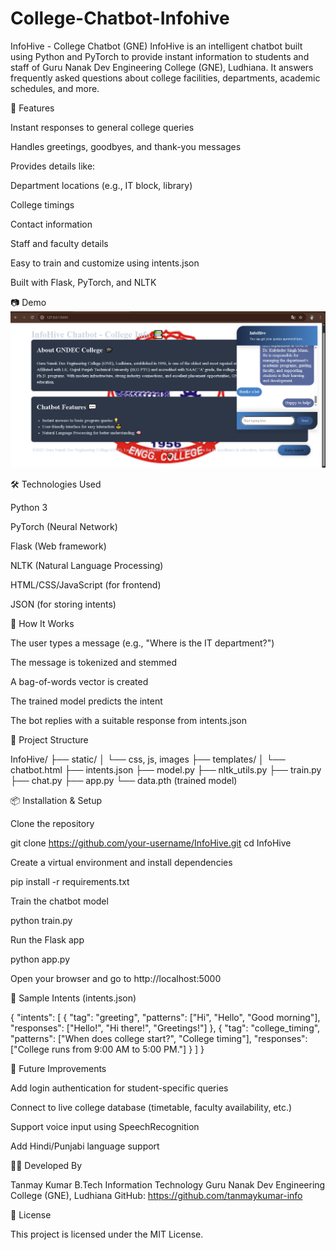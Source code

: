 # College-Chatbot-Infohive
InfoHive - College Chatbot (GNE)
InfoHive is an intelligent chatbot built using Python and PyTorch to provide instant information to students and staff of Guru Nanak Dev Engineering College (GNE), Ludhiana. It answers frequently asked questions about college facilities, departments, academic schedules, and more.

🚀 Features

Instant responses to general college queries

Handles greetings, goodbyes, and thank-you messages

Provides details like:

Department locations (e.g., IT block, library)

College timings

Contact information

Staff and faculty details

Easy to train and customize using intents.json

Built with Flask, PyTorch, and NLTK

📷 Demo
![Demo Screenshot](demo.png)



🛠️ Technologies Used

Python 3

PyTorch (Neural Network)

Flask (Web framework)

NLTK (Natural Language Processing)

HTML/CSS/JavaScript (for frontend)

JSON (for storing intents)

🧠 How It Works

The user types a message (e.g., "Where is the IT department?")

The message is tokenized and stemmed

A bag-of-words vector is created

The trained model predicts the intent

The bot replies with a suitable response from intents.json

📁 Project Structure

InfoHive/
├── static/
│ └── css, js, images
├── templates/
│ └── chatbot.html
├── intents.json
├── model.py
├── nltk_utils.py
├── train.py
├── chat.py
├── app.py
└── data.pth (trained model)

📦 Installation & Setup

Clone the repository

git clone https://github.com/your-username/InfoHive.git
cd InfoHive

Create a virtual environment and install dependencies

pip install -r requirements.txt

Train the chatbot model

python train.py

Run the Flask app

python app.py

Open your browser and go to http://localhost:5000

🧪 Sample Intents (intents.json)

{
"intents": [
{
"tag": "greeting",
"patterns": ["Hi", "Hello", "Good morning"],
"responses": ["Hello!", "Hi there!", "Greetings!"]
},
{
"tag": "college_timing",
"patterns": ["When does college start?", "College timing"],
"responses": ["College runs from 9:00 AM to 5:00 PM."]
}
]
}

📌 Future Improvements

Add login authentication for student-specific queries

Connect to live college database (timetable, faculty availability, etc.)

Support voice input using SpeechRecognition

Add Hindi/Punjabi language support

👨‍💻 Developed By

Tanmay Kumar
B.Tech Information Technology
Guru Nanak Dev Engineering College (GNE), Ludhiana
GitHub: https://github.com/tanmaykumar-info

📄 License

This project is licensed under the MIT License.
